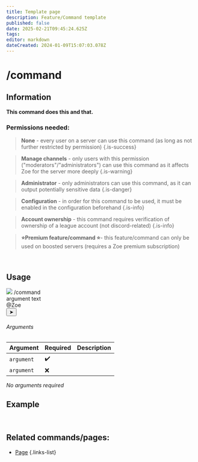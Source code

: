 ```yaml
---
title: Template page
description: Feature/Command template
published: false
date: 2025-02-21T09:45:24.625Z
tags: 
editor: markdown
dateCreated: 2024-01-09T15:07:03.078Z
---
```


# /command
## Information
**This command does this and that.**
<br>

### Permissions needed:
>**None** - every user on a server can use this command (as long as not further restricted by permission) {.is-success}

>**Manage channels** - only users with this permission ("moderators"/"administrators") can use this command as it affects Zoe for the server more deeply {.is-warning}

>**Administrator** - only administrators can use this command, as it can output potentially sensitive data {.is-danger}

>**Configuration** - in order for this command to be used, it must be enabled in the configuration beforehand {.is-info}

>**Account ownership** - this command requires verification of ownership of a league account (not discord-related) {.is-info}

> **:star:Premium feature/command :star:**- this feature/command can only be used on boosted servers (requires a Zoe premium subscription)

<br>

## Usage
<div class="discord-preview">
    <div class="dcp-chatbar">
        <img src="https://zoe-discord-bot.ch/img/favicon.ico" class="dcp-avatar">
        <span class="dcp-command">/command</span>
        <div class="dcp-args">
            <div class="dcp-arg">
                <span class="dcp-arg-label">argument</span>
                <span class="dcp-arg-value">text</span>
            </div>
                <span class="dcp-mention">@Zoe</span>&nbsp;
        </div>
        <button class="dcp-send-btn">&#10148;</button> 
    </div>
</div>

###### Arguments
| Argument | Required | Description |
|----------|----------|-------------|
| `argument` | :heavy_check_mark: |  |
| `argument` | :x: |  |
*No arguments required*
<br>
 
## Example
![]()
<img src="" width="">
<br>
 
## Related commands/pages:

- [Page]()
{.links-list}
